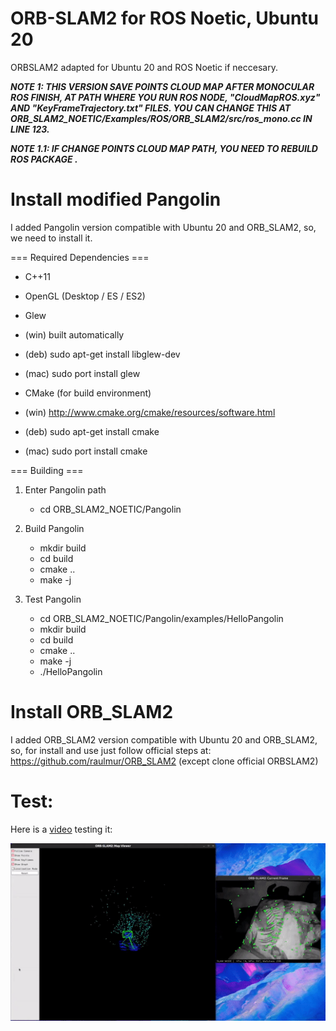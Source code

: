 # ORB-SLAM2 for ROS Noetic, Ubuntu 20
ORBSLAM2 adapted for Ubuntu 20 and ROS Noetic if neccesary.

***NOTE 1: THIS VERSION SAVE POINTS CLOUD MAP AFTER MONOCULAR ROS FINISH, AT PATH WHERE YOU RUN ROS NODE, "CloudMapROS.xyz" AND "KeyFrameTrajectory.txt" FILES. YOU CAN CHANGE THIS AT ORB_SLAM2_NOETIC/Examples/ROS/ORB_SLAM2/src/ros_mono.cc IN LINE 123.***

***NOTE 1.1: IF CHANGE POINTS CLOUD MAP PATH, YOU NEED TO REBUILD ROS PACKAGE .***

# Install modified Pangolin
I added Pangolin version compatible with Ubuntu 20 and ORB_SLAM2, so, we need to install it.

=== Required Dependencies ===

* C++11

* OpenGL (Desktop / ES / ES2)

* Glew
 * (win) built automatically
 * (deb) sudo apt-get install libglew-dev
 * (mac) sudo port install glew

* CMake (for build environment)
 * (win) http://www.cmake.org/cmake/resources/software.html
 * (deb) sudo apt-get install cmake
 * (mac) sudo port install cmake

=== Building ===

1. Enter Pangolin path
    * cd ORB_SLAM2_NOETIC/Pangolin
2. Build Pangolin
    * mkdir build
    * cd build
    * cmake ..
    * make -j

3. Test Pangolin
    * cd ORB_SLAM2_NOETIC/Pangolin/examples/HelloPangolin
    * mkdir build
    * cd build
    * cmake ..
    * make -j
    * ./HelloPangolin

# Install ORB_SLAM2
I added ORB_SLAM2 version compatible with Ubuntu 20 and ORB_SLAM2, so, for install and use just follow official steps at: https://github.com/raulmur/ORB_SLAM2 (except clone official ORBSLAM2)

# Test:
Here is a [video](https://youtu.be/_syAilCknT4) testing it:

[![IMAGE ALT TEXT HERE](/images/ORB_SLAM2.gif)](https://youtu.be/_syAilCknT4)
